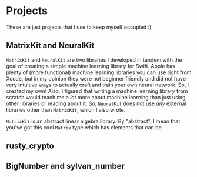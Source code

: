 # Projects

These are just projects that I use to keep myself occupied :)

## MatrixKit and NeuralKit

`MatrixKit` and `NeuralKit` are two libraries I developed in tandem with the goal of creating a simple machine learning
library for Swift. Apple has plenty of (more functional) machine learning libraries you can use right from Xcode,
but in my opinion they were not beginner friendly and did not have very intuitive ways to actually craft and train
your own neural network. So, I created my own! Also, I figured that writing a machine learning library from scratch would 
teach me a *lot* more about machine learning than just using other libraries or reading about it. So, `NeuralKit`
does not use *any* external libraries other than `MatrixKit`, which I also wrote. 

`MatrixKit` is an abstract linear algebra library. By "abstract", I mean that you've got this cool `Matrix` type which
has elements that can be 

## rusty_crypto

## BigNumber and sylvan_number

